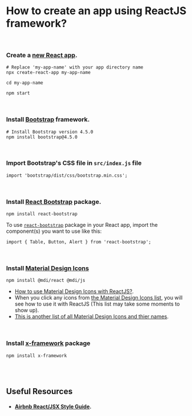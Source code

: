 # How to create an app using ReactJS framework?

<br>

### Create a [new React app](https://reactjs.org/docs/create-a-new-react-app.html).

```shell
# Replace 'my-app-name' with your app directory name
npx create-react-app my-app-name

cd my-app-name

npm start
```

<br>

### Install [Bootstrap](https://getbootstrap.com/) framework.

```shell
# Install Bootstrap version 4.5.0
npm install bootstrap@4.5.0
```

<br>

### Import Bootstrap's CSS file in `src/index.js` file

```shell
import 'bootstrap/dist/css/bootstrap.min.css';
```

<br>

### Install [React Bootstrap](https://react-bootstrap.github.io/) package.

```shell
npm install react-bootstrap
```

To use [`react-bootstrap`](https://react-bootstrap.github.io/) package in your React app, import the component(s) you want to use like this:

```shell
import { Table, Button, Alert } from 'react-bootstrap';
```

<br>

### Install [Material Design Icons](https://materialdesignicons.com/)

```shell
npm install @mdi/react @mdi/js
```

- [How to use Material Design Icons with ReactJS?](https://dev.materialdesignicons.com/getting-started/react).
- When you click any icons from [the Material Design Icons list](https://materialdesignicons.com/), you will see how to use it with ReactJS (This list may take some moments to show up).
- [This is another list of all Material Design Icons and thier names](https://cdn.materialdesignicons.com/5.3.45/).

<br>

### Install [x-framework](https://github.com/AmrMekkawy/x-framework) package

```shell
npm install x-framework
```

<br>



<br>

## Useful Resources

- #### [Airbnb React/JSX Style Guide](https://github.com/airbnb/javascript/tree/master/react).